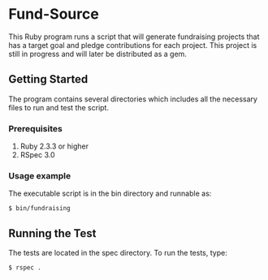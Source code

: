 # Fund-Source

This Ruby program runs a script that will generate fundraising projects that has a target goal and pledge contributions for each project. This project is still in progress and will later be distributed as a gem. 

## Getting Started

The program contains several directories which includes all the necessary files to run and test the script.

### Prerequisites

1. Ruby 2.3.3 or higher
1. RSpec 3.0


### Usage example

The executable script is in the bin directory and runnable as:

```
$ bin/fundraising
```

## Running the Test

The tests are located in the spec directory. To run the tests, type:

```
$ rspec .
```


	